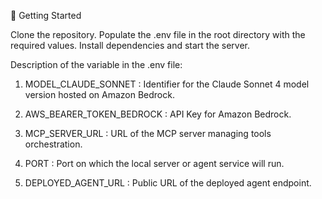 🚀 Getting Started

Clone the repository.
Populate the .env file in the root directory with the required values.
Install dependencies and start the server.

Description of the variable in the .env file:

1. MODEL_CLAUDE_SONNET : Identifier for the Claude Sonnet 4 model version hosted on Amazon Bedrock.

2. AWS_BEARER_TOKEN_BEDROCK : API Key for Amazon Bedrock.

3. MCP_SERVER_URL : URL of the MCP server managing tools orchestration.

4. PORT : Port on which the local server or agent service will run.

5. DEPLOYED_AGENT_URL : Public URL of the deployed agent endpoint.